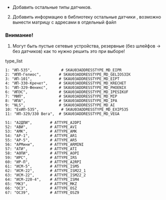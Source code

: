 
   - Добавить остальные типы датчиков.
2. Добавить информацию в библиотеку остальные датчики , возможно вынести матрицу с адресами в отдельный файл


### Внимание!

1. Могут быть пустые сетевые устройства, резервные (без шлейфов -> без датчиков) как то нужно решить это при выборе!


type_list 

    1: "ИП-535",             # SKAU03ADDRESSTYPE_MD_EIPR
    2: "ИПП-Гелиос",        # SKAU03ADDRESSTYPE_MD_GELIOS3IK
    3: "ИП-101",            # SKAU03ADDRESSTYPE_MD_EIPT
    4: "ИП-330-Кречет",     # SKAU03ADDRESSTYPE_MD_KRECHET
    5: "ИП-329-Феникс",     # SKAU03ADDRESSTYPE_MD_PHOENIX
    6: "ИПЭС",              # SKAU03ADDRESSTYPE_MD_IPESIKUF
    7: "МИП",               # SKAU03ADDRESSTYPE_MD_MIP
    8: "ИПА",               # SKAU03ADDRESSTYPE_MD_IPA
    9: "NLS",               # SKAU03ADDRESSTYPE_MD_AI
    10: "ExИП-535",          # SKAU03ADDRESSTYPE_MD_EXIP535
    11: "ИП-329/330 Вега",  # SKAU03ADDRESSTYPE_MD_VEGA

    51: "А2ДПИ",        # ATTYPE_A2DPI
    52: "АВИ",          # ATTYPE_AVI
    53: "АМК",          # ATTYPE_AMK
    54: "АР-1",         # ATTYPE_AR1
    55: "АР-5",         # ATTYPE_AR5
    56: "АРМини",       # ATTYPE_ARMINI
    57: "АТИ",          # ATTYPE_ATI
    58: "АОПИ",         # ATTYPE_AOPI
    59: "ИРС",          # ATTYPE_IRS
    60: "ИР-П",         # ATTYPE_A2RPI
    61: "ИСМ-5",        # ATTYPE_ISM5
    62: "ИСМ-22",       # ATTYPE_ISM22_1
    63: "ИСМ-22",       # ATTYPE_ISM22_2
    64: "ИСМ-220-4",    # ATTYPE_ISM4
    65: "МКЗ",          # ATTYPE_MKZ
    66: "ОСЗ",          # ATTYPE_OSZ
    67: "ОСЗ9",         # ATTYPE_OSZ9

